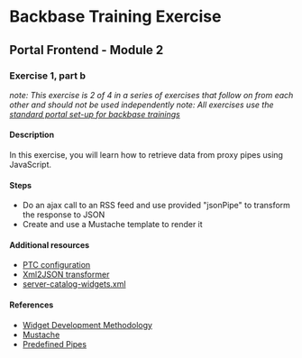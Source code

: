 # Backbase Training Exercise

## Portal Frontend - Module 2

### Exercise 1, part b

_note: This exercise is 2 of 4 in a series of exercises that follow on from each other and should not be used independently_
_note: All exercises use the [standard portal set-up for backbase trainings](https://my.backbase.com/resources/how-to-guides/getting-your-first-launchpad-based-portal-set-up/)_

#### Description

In this exercise, you will learn how to retrieve data from proxy pipes using JavaScript.

#### Steps

 - Do an ajax call to an RSS feed and use provided "jsonPipe" to transform the response to JSON
 - Create and use a Mustache template to render it

#### Additional resources

 - [PTC configuration](../../../../../resources/exercises-ptc-config.xml)
 - [Xml2JSON transformer](../../../../../java/com/backbase/exercises/ptc/transformers/Xml2JSONResponseTransformer.java)
 - [server-catalog-widgets.xml](../../../../../config-info/import/server-catalog-widgets.xml#L28-L52)

#### References

 - [Widget Development Methodology](https://github.com/Backbase/methodology-widget-development)
 - [Mustache](https://mustache.github.io/mustache.5.html)
 - [Predefined Pipes](https://my.backbase.com/resources/documentation/portal/5.5.1.0/devd_cuma_pipe_pred.html)
